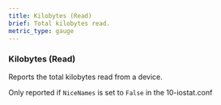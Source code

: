 ```yaml
---
title: Kilobytes (Read)
brief: Total kilobytes read.
metric_type: gauge
---
```

### Kilobytes (Read)

Reports the total kilobytes read from a device.

Only reported if `NiceNames` is set to `False` in the 10-iostat.conf